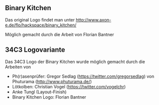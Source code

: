 ## Binary Kitchen

Das original Logo findet man unter http://www.axon-e.de/flo/hackspace/binary_kitchen/

Möglich gemacht durch die Arbeit von Florian Bantner

## 34C3 Logovariante

Das 34C3 Logo der Binary Kitchen wurde möglich gemacht durch die Arbeiten von

* Ph(r)asenprüfer: Gregor Sedlag (https://twitter.com/gregorsedlag) von Phuturama (http://www.phuturama.de/)
* Lötkolben: Christian Vogel (https://twitter.com/vogelchr)
* Anke Tungl (Layout-Finish)
* Binary Kitchen Logo: Florian Bantner
